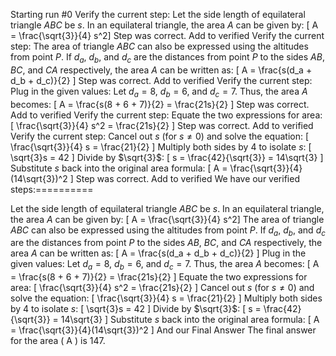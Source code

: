 Starting run #0
Verify the current step: 
Let the side length of equilateral triangle $ABC$ be $s$. In an equilateral triangle, the area $A$ can be given by:
\[ A = \frac{\sqrt{3}}{4} s^2\]
Step was correct. Add to verified
Verify the current step: 
The area of triangle $ABC$ can also be expressed using the altitudes from point $P$.
If $d_a$, $d_b$, and $d_c$ are the distances from point $P$ to the sides $AB$, $BC$, and $CA$ respectively, the area $A$ can be written as:
\[ A = \frac{s(d_a + d_b + d_c)}{2} \]
Step was correct. Add to verified
Verify the current step: 
Plug in the given values:
Let $d_a = 8$, $d_b = 6$, and $d_c = 7$. Thus, the area $A$ becomes:
\[ A = \frac{s(8 + 6 + 7)}{2} = \frac{21s}{2} \]
Step was correct. Add to verified
Verify the current step: 
Equate the two expressions for area:
\[ \frac{\sqrt{3}}{4} s^2 = \frac{21s}{2} \]
Step was correct. Add to verified
Verify the current step: 
Cancel out $s$ (for $s \neq 0$) and solve the equation:
\[ \frac{\sqrt{3}}{4} s = \frac{21}{2} \]
Multiply both sides by 4 to isolate $s$:
\[ \sqrt{3}s = 42 \] 
Divide by $\sqrt{3}$:
\[ s = \frac{42}{\sqrt{3}} = 14\sqrt{3} \]
Substitute $s$ back into the original area formula:
\[ A = \frac{\sqrt{3}}{4}(14\sqrt{3})^2 \]
Step was correct. Add to verified
We have our verified steps:==========


Let the side length of equilateral triangle $ABC$ be $s$. In an equilateral triangle, the area $A$ can be given by:
\[ A = \frac{\sqrt{3}}{4} s^2\]
The area of triangle $ABC$ can also be expressed using the altitudes from point $P$.
If $d_a$, $d_b$, and $d_c$ are the distances from point $P$ to the sides $AB$, $BC$, and $CA$ respectively, the area $A$ can be written as:
\[ A = \frac{s(d_a + d_b + d_c)}{2} \]
Plug in the given values:
Let $d_a = 8$, $d_b = 6$, and $d_c = 7$. Thus, the area $A$ becomes:
\[ A = \frac{s(8 + 6 + 7)}{2} = \frac{21s}{2} \]
Equate the two expressions for area:
\[ \frac{\sqrt{3}}{4} s^2 = \frac{21s}{2} \]
Cancel out $s$ (for $s \neq 0$) and solve the equation:
\[ \frac{\sqrt{3}}{4} s = \frac{21}{2} \]
Multiply both sides by 4 to isolate $s$:
\[ \sqrt{3}s = 42 \] 
Divide by $\sqrt{3}$:
\[ s = \frac{42}{\sqrt{3}} = 14\sqrt{3} \]
Substitute $s$ back into the original area formula:
\[ A = \frac{\sqrt{3}}{4}(14\sqrt{3})^2 \]
And our Final Answer
The final answer for the area \( A \) is 147.